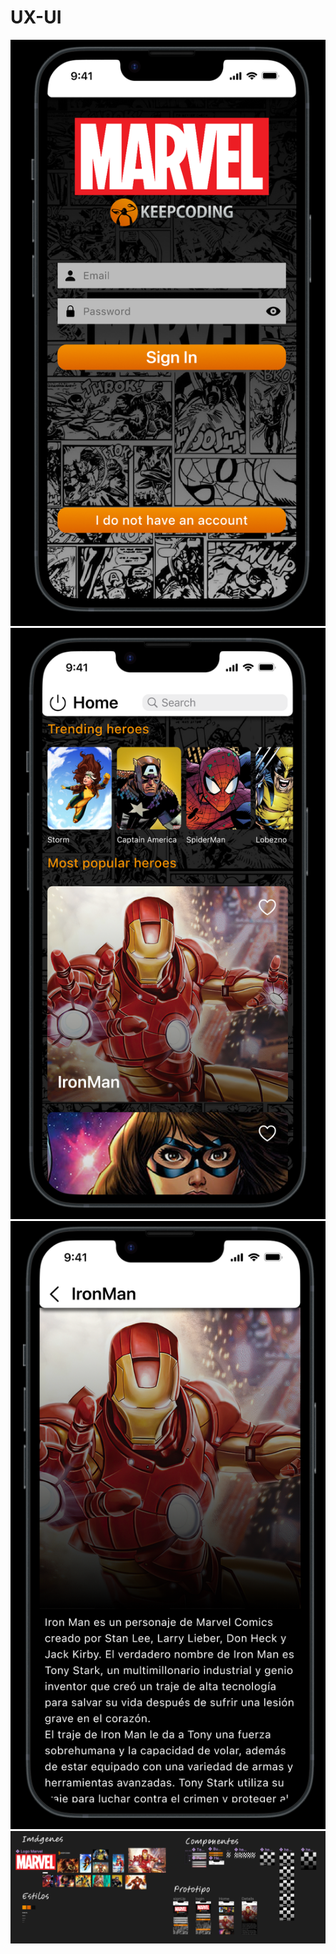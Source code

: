 # UX-UI

![screenshot1](https://raw.githubusercontent.com/REESIXTEEN/images/main/marvel_app/Captura%20de%20pantalla%202023-04-14%20a%20las%2014.12.48.png)
![screenshot2](https://raw.githubusercontent.com/REESIXTEEN/images/main/marvel_app/Captura%20de%20pantalla%202023-04-14%20a%20las%2014.13.09.png)
![screenshot3](https://raw.githubusercontent.com/REESIXTEEN/images/main/marvel_app/Captura%20de%20pantalla%202023-04-14%20a%20las%2014.13.29.png)
![screenshot4](https://raw.githubusercontent.com/REESIXTEEN/images/main/marvel_app/Captura%20de%20pantalla%202023-04-14%20a%20las%2014.16.10.png)
